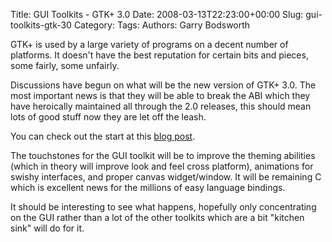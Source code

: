 Title: GUI Toolkits - GTK+ 3.0
Date: 2008-03-13T22:23:00+00:00
Slug: gui-toolkits-gtk-30
Category: 
Tags: 
Authors: Garry Bodsworth

GTK+ is used by a large variety of programs on a decent number of platforms.  It doesn't have the best reputation for certain bits and pieces, some fairly, some unfairly.

Discussions have begun on what will be the new version of GTK+ 3.0.  The most important news is that they will be able to break the ABI which they have heroically maintained all through the 2.0 releases, this should mean lots of good stuff now they are let off the leash.

You can check out the start at this <a href="http://federkiel.wordpress.com/2008/03/12/gtk-30-getting-serious/">blog post</a>.

The touchstones for the GUI toolkit will be to improve the theming abilities (which in theory will improve look and feel cross platform), animations for swishy interfaces, and proper canvas widget/window.  It will be remaining C which is excellent news for the millions of easy language bindings.

It should be interesting to see what happens, hopefully only concentrating on the GUI rather than a lot of the other toolkits which are a bit "kitchen sink" will do for it.
